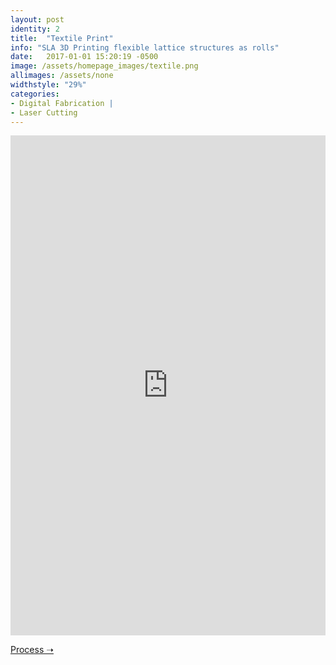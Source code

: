 ```yaml
---
layout: post
identity: 2
title:  "Textile Print"
info: "SLA 3D Printing flexible lattice structures as rolls"
date:   2017-01-01 15:20:19 -0500
image: /assets/homepage_images/textile.png
allimages: /assets/none
widthstyle: "29%"
categories:
- Digital Fabrication |
- Laser Cutting
---
```


<iframe src="https://player.vimeo.com/video/206639152?autoplay=1&loop=1&autopause=0" width="100%" height="800px;" frameborder="0" webkitallowfullscreen mozallowfullscreen allowfullscreen></iframe>

<a href="http://www.instructables.com/id/SLA-Textile-3D-Print/" target="_blank" class="bigbutton">Process ➝</a>
